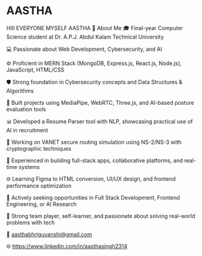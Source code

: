 # AASTHA
HIII EVERYONE MYSELF AASTHA
🔹 About Me
🎓 Final-year Computer Science student at Dr. A.P.J. Abdul Kalam Technical University

💻 Passionate about Web Development, Cybersecurity, and AI

⚙️ Proficient in MERN Stack (MongoDB, Express.js, React.js, Node.js), JavaScript, HTML/CSS

🛡️ Strong foundation in Cybersecurity concepts and Data Structures & Algorithms

🤖 Built projects using MediaPipe, WebRTC, Three.js, and AI-based posture evaluation tools

📊 Developed a Resume Parser tool with NLP, showcasing practical use of AI in recruitment

🧠 Working on VANET secure routing simulation using NS-2/NS-3 with cryptographic techniques

🔧 Experienced in building full-stack apps, collaborative platforms, and real-time systems

🌐 Learning Figma to HTML conversion, UI/UX design, and frontend performance optimization

🚀 Actively seeking opportunities in Full Stack Development, Frontend Engineering, or AI Research

🤝 Strong team player, self-learner, and passionate about solving real-world problems with tech

📧 aasthabhriguvanshi@gmail.com


🌐 https://www.linkedin.com/in/aasthasingh2314
